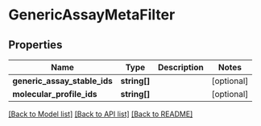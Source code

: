 # GenericAssayMetaFilter

## Properties
Name | Type | Description | Notes
------------ | ------------- | ------------- | -------------
**generic_assay_stable_ids** | **string[]** |  | [optional] 
**molecular_profile_ids** | **string[]** |  | [optional] 

[[Back to Model list]](../README.md#documentation-for-models) [[Back to API list]](../README.md#documentation-for-api-endpoints) [[Back to README]](../README.md)


